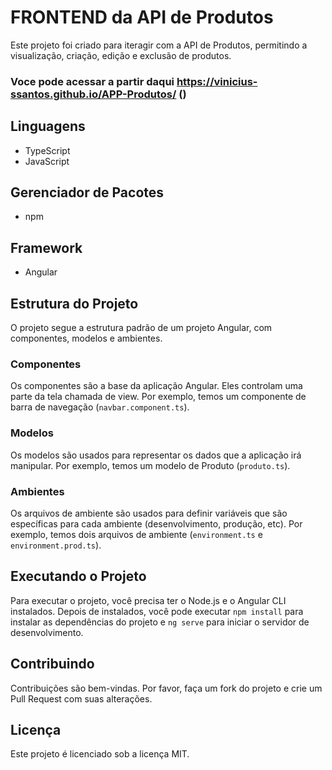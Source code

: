 # FRONTEND da API de Produtos

Este projeto foi criado para iteragir com a API de Produtos, permitindo a visualização, criação, edição e exclusão de produtos.
### Voce pode acessar a partir daqui https://vinicius-ssantos.github.io/APP-Produtos/ ()

## Linguagens
- TypeScript
- JavaScript

## Gerenciador de Pacotes
- npm

## Framework
- Angular

## Estrutura do Projeto

O projeto segue a estrutura padrão de um projeto Angular, com componentes, modelos e ambientes.

### Componentes

Os componentes são a base da aplicação Angular. Eles controlam uma parte da tela chamada de view. Por exemplo, temos um componente de barra de navegação (`navbar.component.ts`).

### Modelos

Os modelos são usados para representar os dados que a aplicação irá manipular. Por exemplo, temos um modelo de Produto (`produto.ts`).

### Ambientes

Os arquivos de ambiente são usados para definir variáveis que são específicas para cada ambiente (desenvolvimento, produção, etc). Por exemplo, temos dois arquivos de ambiente (`environment.ts` e `environment.prod.ts`).

## Executando o Projeto

Para executar o projeto, você precisa ter o Node.js e o Angular CLI instalados. Depois de instalados, você pode executar `npm install` para instalar as dependências do projeto e `ng serve` para iniciar o servidor de desenvolvimento.

## Contribuindo

Contribuições são bem-vindas. Por favor, faça um fork do projeto e crie um Pull Request com suas alterações.

## Licença

Este projeto é licenciado sob a licença MIT.
